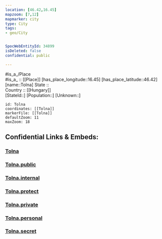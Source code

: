 ```yaml
---
location: [46.42,16.45] 
mapzoom: [7,12] 
mapmarker: city 
type: City
tags:
- geo/City


SpocWebEntityId: 34899
isDeleted: false
confidential: public

---
```

#is_a_/Place  
#is_a_ :: [[Place]] 
[has_place_longitude::16.45] 
[has_place_latitude::46.42] 
[name::Tolna] 
State ::  
Country :: [[Hungary]]  
[StateId::] 
[Population::] 
[Unknown::] 


```leaflet
id: Tolna
coordinates: [[Tolna]] 
markerFile: [[Tolna]] 
defaultZoom: 11 
maxZoom: 18
```


## Confidential Links & Embeds: 

### [Tolna](/_Standards/Earth/Continent/Europe/Europe~Central/Croatia/Counties/Medimurska/City/Tolna.md) 

### [Tolna.public](/_public/Earth/Continent/Europe/Europe~Central/Croatia/Counties/Medimurska/City/Tolna.public.md) 

### [Tolna.internal](/_internal/Earth/Continent/Europe/Europe~Central/Croatia/Counties/Medimurska/City/Tolna.internal.md) 

### [Tolna.protect](/_protect/Earth/Continent/Europe/Europe~Central/Croatia/Counties/Medimurska/City/Tolna.protect.md) 

### [Tolna.private](/_private/Earth/Continent/Europe/Europe~Central/Croatia/Counties/Medimurska/City/Tolna.private.md) 

### [Tolna.personal](/_personal/Earth/Continent/Europe/Europe~Central/Croatia/Counties/Medimurska/City/Tolna.personal.md) 

### [Tolna.secret](/_secret/Earth/Continent/Europe/Europe~Central/Croatia/Counties/Medimurska/City/Tolna.secret.md)

